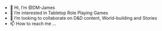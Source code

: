 - 👋 Hi, I’m @DM-James
- 👀 I’m interested in Tabletop Role Playing Games
- 💞️ I’m looking to collaborate on D&D content, World-building and Stories
- 📫 How to reach me ...

<!---
DM-James/DM-James is a ✨ special ✨ repository because its `README.md` (this file) appears on your GitHub profile.
You can click the Preview link to take a look at your changes.
--->
